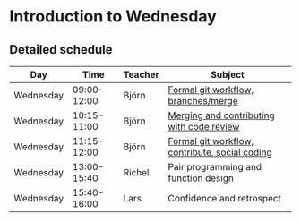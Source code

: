 # Introduction to Wednesday

## Detailed schedule

Day      |Time       |Teacher|Subject
---------|-----------|-------|-----------------------------------------------------------
Wednesday|09:00-12:00|Björn  |[Formal git workflow, branches/merge](./git/branches.md)
Wednesday|10:15-11:00|Björn  |[Merging and contributing with code review](./git/contribute.md)
Wednesday|11:15-12:00|Björn  |[Formal git workflow, contribute, social coding](./social_coding/notes_social_coding.md)
Wednesday|13:00-15:40|Richel |Pair programming and function design
Wednesday|15:40-16:00|Lars   |Confidence and retrospect
